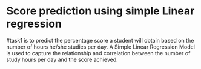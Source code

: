 # Score prediction using simple Linear regression
#task1 is to predict the percentage score a student will obtain based on the number of hours he/she studies per day. A Simple Linear Regression Model is used to capture the relationship and correlation between the number of study hours per day and the score achieved.

